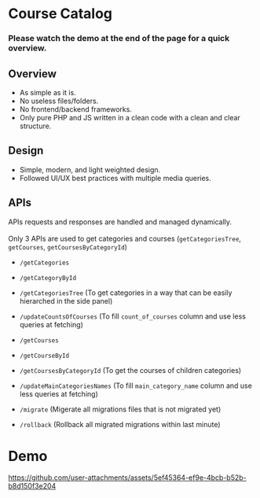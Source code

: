 # Course Catalog

### Please watch the demo at the end of the page for a quick overview.

## Overview
- As simple as it is.
- No useless files/folders.
- No frontend/backend frameworks.
- Only pure PHP and JS written in a clean code with a clean and clear structure.

## Design
- Simple, modern, and light weighted design.
- Followed UI/UX best practices with multiple media queries.

## APIs
APIs requests and responses are handled and managed dynamically.<br/><br/>
Only 3 APIs are used to get categories and courses (`getCategoriesTree`, `getCourses`, `getCoursesByCategoryId`)
- `/getCategories`
- `/getCategoryById`
- `/getCategoriesTree` (To get categories in a way that can be easily hierarched in the side panel)
- `/updateCountsOfCourses` (To fill `count_of_courses` column and use less queries at fetching)
  
- `/getCourses`
- `/getCourseById`
- `/getCoursesByCategoryId` (To get the courses of children categories)
- `/updateMainCategoriesNames` (To fill `main_category_name` column and use less queries at fetching)

- `/migrate` (Migerate all migrations files that is not migrated yet)
- `/rollback` (Rollback all migrated migrations within last minute)

# Demo

https://github.com/user-attachments/assets/5ef45364-ef9e-4bcb-b52b-b8d150f3e204



